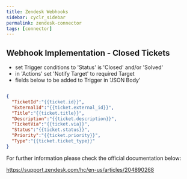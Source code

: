 ```yaml
---
title: Zendesk Webhooks
sidebar: cyclr_sidebar
permalink: zendesk-connector
tags: [connector]
---
```


Webhook Implementation - Closed Tickets
---------------------------------------

  - set Trigger conditions to 'Status' is 'Closed' and/or 'Solved' 
  - in 'Actions' set 'Notify Target' to required Target 
  - fields below to be added to Trigger in 'JSON Body'  

```json

{ 
  "TicketId":"{{ticket.id}}", 
  "ExternalId":"{{ticket.external_id}}", 
  "Title":"{{ticket.title}}", 
  "Description":"{{ticket.description}}", 
  "TicketVia":"{{ticket.via}}", 
  "Status":"{{ticket.status}}", 
  "Priority":"{{ticket.priority}}", 
  "Type":"{{ticket.ticket_type}}" 
}
```


For further information please check the official documentation below:

https://support.zendesk.com/hc/en-us/articles/204890268
